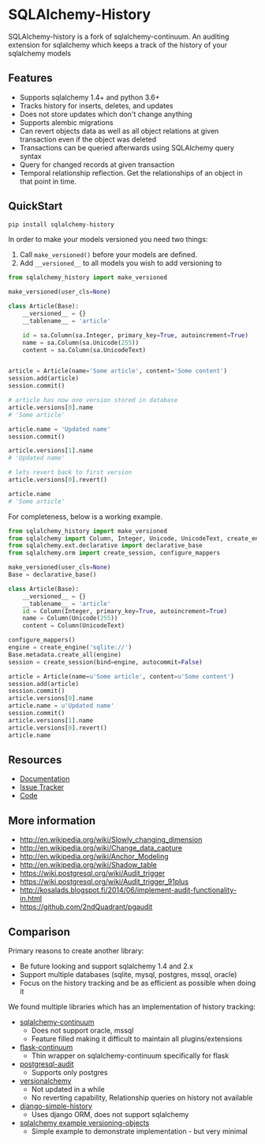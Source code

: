 # SQLAlchemy-History

SQLAlchemy-history is a fork of sqlalchemy-continuum.
An auditing extension for sqlalchemy which keeps a track of the history of your sqlalchemy models

## Features

- Supports sqlalchemy 1.4+ and python 3.6+
- Tracks history for inserts, deletes, and updates
- Does not store updates which don't change anything
- Supports alembic migrations
- Can revert objects data as well as all object relations at given transaction even if the object was deleted
- Transactions can be queried afterwards using SQLAlchemy query syntax
- Query for changed records at given transaction
- Temporal relationship reflection. Get the relationships of an object in that point in time.

## QuickStart

```sh
pip install sqlalchemy-history
```

In order to make your models versioned you need two things:

1. Call `make_versioned()` before your models are defined.
2. Add `__versioned__` to all models you wish to add versioning to

```python
from sqlalchemy_history import make_versioned

make_versioned(user_cls=None)

class Article(Base):
    __versioned__ = {}
    __tablename__ = 'article'

    id = sa.Column(sa.Integer, primary_key=True, autoincrement=True)
    name = sa.Column(sa.Unicode(255))
    content = sa.Column(sa.UnicodeText)


article = Article(name='Some article', content='Some content')
session.add(article)
session.commit()

# article has now one version stored in database
article.versions[0].name
# 'Some article'

article.name = 'Updated name'
session.commit()

article.versions[1].name
# 'Updated name'

# lets revert back to first version
article.versions[0].revert()

article.name
# 'Some article'
```

For completeness, below is a working example.

```python
from sqlalchemy_history import make_versioned
from sqlalchemy import Column, Integer, Unicode, UnicodeText, create_engine
from sqlalchemy.ext.declarative import declarative_base
from sqlalchemy.orm import create_session, configure_mappers

make_versioned(user_cls=None)
Base = declarative_base()

class Article(Base):
    __versioned__ = {}
    __tablename__ = 'article'
    id = Column(Integer, primary_key=True, autoincrement=True)
    name = Column(Unicode(255))
    content = Column(UnicodeText)

configure_mappers()
engine = create_engine('sqlite://')
Base.metadata.create_all(engine)
session = create_session(bind=engine, autocommit=False)

article = Article(name=u'Some article', content=u'Some content')
session.add(article)
session.commit()
article.versions[0].name
article.name = u'Updated name'
session.commit()
article.versions[1].name
article.versions[0].revert()
article.name
```

## Resources

- [Documentation](https://sqlalchemy-continuum.readthedocs.io/)
- [Issue Tracker](http://github.com/corridor/sqlalchemy-history/issues)
- [Code](http://github.com/corridor/sqlalchemy-history/)

## More information

- http://en.wikipedia.org/wiki/Slowly_changing_dimension
- http://en.wikipedia.org/wiki/Change_data_capture
- http://en.wikipedia.org/wiki/Anchor_Modeling
- http://en.wikipedia.org/wiki/Shadow_table
- https://wiki.postgresql.org/wiki/Audit_trigger
- https://wiki.postgresql.org/wiki/Audit_trigger_91plus
- http://kosalads.blogspot.fi/2014/06/implement-audit-functionality-in.html
- https://github.com/2ndQuadrant/pgaudit

## Comparison

Primary reasons to create another library:

- Be future looking and support sqlalchemy 1.4 and 2.x
- Support multiple databases (sqlite, mysql, postgres, mssql, oracle)
- Focus on the history tracking and be as efficient as possible when doing it

We found multiple libraries which has an implementation of history tracking:

- [sqlalchemy-continuum](https://github.com/kvesteri/sqlalchemy-continuum)
  - Does not support oracle, mssql
  - Feature filled making it difficult to maintain all plugins/extensions
- [flask-continuum](https://github.com/bprinty/flask-continuum)
  - Thin wrapper on sqlalchemy-continuum specifically for flask
- [postgresql-audit](https://github.com/kvesteri/postgresql-audit)
  - Supports only postgres
- [versionalchemy](https://github.com/NerdWalletOSS/versionalchemy)
  - Not updated in a while
  - No reverting capability, Relationship queries on history not available
- [django-simple-history](https://github.com/jazzband/django-simple-history)
  - Uses django ORM, does not support sqlalchemy
- [sqlalchemy example versioning-objects](http://docs.sqlalchemy.org/en/latest/orm/examples.html#versioning-objects)
  - Simple example to demonstrate implementation - but very minimal

